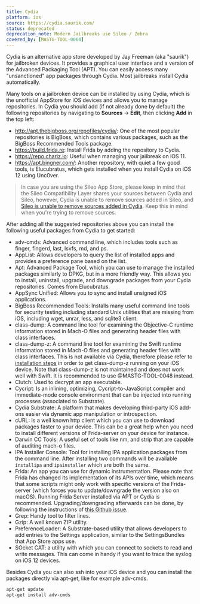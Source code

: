 ```yaml
---
title: Cydia
platform: ios
source: https://cydia.saurik.com/
status: deprecated
deprecation_note: Modern Jailbreaks use Sileo / Zebra
covered_by: [MASTG-TOOL-0064]
---
```


Cydia is an alternative app store developed by Jay Freeman (aka "saurik") for jailbroken devices. It provides a graphical user interface and a version of the Advanced Packaging Tool (APT). You can easily access many "unsanctioned" app packages through Cydia. Most jailbreaks install Cydia automatically.

Many tools on a jailbroken device can be installed by using Cydia, which is the unofficial AppStore for iOS devices and allows you to manage repositories. In Cydia you should add (if not already done by default) the following repositories by navigating to **Sources** -> **Edit**, then clicking **Add** in the top left:

- <http://apt.thebigboss.org/repofiles/cydia/>: One of the most popular repositories is BigBoss, which contains various packages, such as the BigBoss Recommended Tools package.
- <https://build.frida.re>: Install Frida by adding the repository to Cydia.
- <https://repo.chariz.io>: Useful when managing your jailbreak on iOS 11.
- <https://apt.bingner.com/>: Another repository, with quiet a few good tools, is Elucubratus, which gets installed when you install Cydia on iOS 12 using Unc0ver.

> In case you are using the Sileo App Store, please keep in mind that the Sileo Compatibility Layer shares your sources between Cydia and Sileo, however, Cydia is unable to remove sources added in Sileo, and [Sileo is unable to remove sources added in Cydia](https://www.idownloadblog.com/2019/01/11/install-sileo-package-manager-on-unc0ver-jailbreak/ "You can now install the Sileo package manager on the unc0ver jailbreak"). Keep this in mind when you're trying to remove sources.

After adding all the suggested repositories above you can install the following useful packages from Cydia to get started:

- adv-cmds: Advanced command line, which includes tools such as finger, fingerd, last, lsvfs, md, and ps.
- AppList: Allows developers to query the list of installed apps and provides a preference pane based on the list.
- Apt: Advanced Package Tool, which you can use to manage the installed packages similarly to DPKG, but in a more friendly way. This allows you to install, uninstall, upgrade, and downgrade packages from your Cydia repositories. Comes from Elucubratus.
- AppSync Unified: Allows you to sync and install unsigned iOS applications.
- BigBoss Recommended Tools: Installs many useful command line tools for security testing including standard Unix utilities that are missing from iOS, including wget, unrar, less, and sqlite3 client.
- class-dump: A command line tool for examining the Objective-C runtime information stored in Mach-O files and generating header files with class interfaces.
- class-dump-z: A command line tool for examining the Swift runtime information stored in Mach-O files and generating header files with class interfaces. This is not available via Cydia, therefore please refer to [installation steps](https://iosgods.com/topic/6706-how-to-install-class-dump-z-on-any-64bit-idevices-how-to-use-it/ "class-dump-z installation steps") in order to get class-dump-z running on your iOS device. Note that class-dump-z is not maintained and does not work well with Swift. It is recommended to use @MASTG-TOOL-0048 instead.
- Clutch: Used to decrypt an app executable.
- Cycript: Is an inlining, optimizing, Cycript-to-JavaScript compiler and immediate-mode console environment that can be injected into running processes (associated to Substrate).
- Cydia Substrate: A platform that makes developing third-party iOS add-ons easier via dynamic app manipulation or introspection.
- cURL: Is a well known http client which you can use to download packages faster to your device. This can be a great help when you need to install different versions of Frida-server on your device for instance.
- Darwin CC Tools: A useful set of tools like nm, and strip that are capable of auditing mach-o files.
- IPA Installer Console: Tool for installing IPA application packages from the command line. After installing two commands will be available `installipa` and `ipainstaller` which are both the same.
- Frida: An app you can use for dynamic instrumentation. Please note that Frida has changed its implementation of its APIs over time, which means that some scripts might only work with specific versions of the Frida-server (which forces you to update/downgrade the version also on macOS). Running Frida Server installed via APT or Cydia is recommended. Upgrading/downgrading afterwards can be done, by following the instructions of [this Github issue](https://github.com/AloneMonkey/frida-ios-dump/issues/65#issuecomment-490790602 "Resolving Frida version").
- Grep: Handy tool to filter lines.
- Gzip: A well known ZIP utility.
- PreferenceLoader: A Substrate-based utility that allows developers to add entries to the Settings application, similar to the SettingsBundles that App Store apps use.
- SOcket CAT: a utility with which you can connect to sockets to read and write messages. This can come in handy if you want to trace the syslog on iOS 12 devices.

Besides Cydia you can also ssh into your iOS device and you can install the packages directly via apt-get, like for example adv-cmds.

```bash
apt-get update
apt-get install adv-cmds
```
